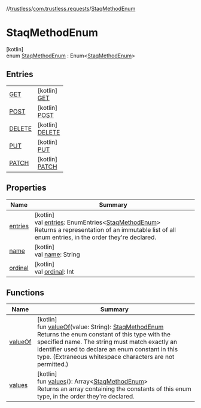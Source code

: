 //[trustless](../../../index.md)/[com.trustless.requests](../index.md)/[StaqMethodEnum](index.md)

# StaqMethodEnum

[kotlin]\
enum [StaqMethodEnum](index.md) : Enum&lt;[StaqMethodEnum](index.md)&gt;

## Entries

| | |
|---|---|
| [GET](-g-e-t/index.md) | [kotlin]<br>[GET](-g-e-t/index.md) |
| [POST](-p-o-s-t/index.md) | [kotlin]<br>[POST](-p-o-s-t/index.md) |
| [DELETE](-d-e-l-e-t-e/index.md) | [kotlin]<br>[DELETE](-d-e-l-e-t-e/index.md) |
| [PUT](-p-u-t/index.md) | [kotlin]<br>[PUT](-p-u-t/index.md) |
| [PATCH](-p-a-t-c-h/index.md) | [kotlin]<br>[PATCH](-p-a-t-c-h/index.md) |

## Properties

| Name | Summary |
|---|---|
| [entries](entries.md) | [kotlin]<br>val [entries](entries.md): EnumEntries&lt;[StaqMethodEnum](index.md)&gt;<br>Returns a representation of an immutable list of all enum entries, in the order they're declared. |
| [name](../../com.trustless.requests.kyc.retrieveSteps/-k-y-c-input-type/-d-o-c-u-m-e-n-t/index.md#-372974862%2FProperties%2F-1818097539) | [kotlin]<br>val [name](../../com.trustless.requests.kyc.retrieveSteps/-k-y-c-input-type/-d-o-c-u-m-e-n-t/index.md#-372974862%2FProperties%2F-1818097539): String |
| [ordinal](../../com.trustless.requests.kyc.retrieveSteps/-k-y-c-input-type/-d-o-c-u-m-e-n-t/index.md#-739389684%2FProperties%2F-1818097539) | [kotlin]<br>val [ordinal](../../com.trustless.requests.kyc.retrieveSteps/-k-y-c-input-type/-d-o-c-u-m-e-n-t/index.md#-739389684%2FProperties%2F-1818097539): Int |

## Functions

| Name | Summary |
|---|---|
| [valueOf](value-of.md) | [kotlin]<br>fun [valueOf](value-of.md)(value: String): [StaqMethodEnum](index.md)<br>Returns the enum constant of this type with the specified name. The string must match exactly an identifier used to declare an enum constant in this type. (Extraneous whitespace characters are not permitted.) |
| [values](values.md) | [kotlin]<br>fun [values](values.md)(): Array&lt;[StaqMethodEnum](index.md)&gt;<br>Returns an array containing the constants of this enum type, in the order they're declared. |
